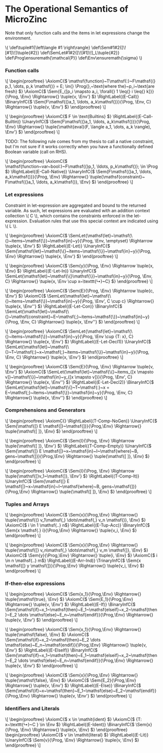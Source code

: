 # The Operational Semantics of MicroZinc

Note that only function calls and the items in let expressions change the environment.

\\(
\def\tuple#1{\left\langle #1 \right\rangle}
\def\Sem#1#2{[\\![#1]\\!]\tuple{#2}}
\def\SemLet#1#2{[\\![#1]\\!]_L\tuple{#2}}
\def\Prog\ensuremath{\mathcal{P}}
\def\Env\ensuremath{\sigma}
\\)

### Function calls

\\[
\begin{prooftree}
	\AxiomC{$ \mathsf{function}~T\mathsf{:}~F\mathsf{(} p_1, \dots, p_k \mathsf{)} = E; \in{} \Prog{},~\text{where the}~p_i~\text{are fresh} $}
	\AxiomC{$ \Sem{E_{[p_i \mapsto a_i, \forall{} 1 \leq{} i \leq{} k]}}{\Prog, \Env} \Rightarrow{} \tuple{v, \Env'} $}
	\RightLabel{(E-Call)}
	\BinaryInfC{$ \Sem{F\mathsf{(}a_1, \ldots, a_k\mathsf{)}}{\Prog, \Env, C} \Rightarrow{} \tuple{v, \Env'} $}
\end{prooftree}
\\]

\\[
\begin{prooftree}
	\AxiomC{$ F \in \text{Builtins} $}
	\RightLabel{(E-Call-Builtin)}
	\UnaryInfC{$ \Sem{F\mathsf{(}a_1, \ldots, a_k\mathsf{)}}{\Prog, \Env} \Rightarrow{} \tuple{\mathit{eval}(F, \langle a_1, \dots, a_k \rangle), \Env'} $}
\end{prooftree}
\\]

TODO: The following rule comes from my thesis to call a native constraint, but I'm not sure if it works correctly when you have a functionally defined Boolean variable (call on RHS).

\\[
\begin{prooftree}
	\AxiomC{$ \mathsf{function~var~bool:}~F\mathsf{(}p_1, \ldots, p_k\mathsf{)}; \in \Prog $}
	\RightLabel{(E-Call-Native)}
	\UnaryInfC{$ \Sem{F\mathsf{(}a_1, \ldots, a_k\mathsf{)}}{\Prog, \Env} \Rightarrow{} \tuple{\mathsf{constraint}~ F\mathsf{(}a_1, \ldots, a_k\mathsf{)}, \Env} $}
\end{prooftree}
\\]

### Let expressions

Constraint in let-expression are aggregated and bound to the returned variable. As such, let expressions are evaluated with an addition context collection \\( C \\), which contains the constraints enforced in the let-expression. Evaluation rules that use this special context are indicated using \\( L \\).

\\[
\begin{prooftree}
	\AxiomC{$ \SemLet{\mathsf{let}~\mathsf{\\\{}~items~\mathsf{\\\}}~\mathsf{in}~y}{\Prog, \Env, \emptyset} \Rightarrow \tuple{x, \Env'} $}
	\RightLabel{(E-Let)}
	\UnaryInfC{$ \Sem{\mathsf{let}~\mathsf{\\\{}~items~\mathsf{\\\}}~\mathsf{in}~y}{\Prog, \Env} \Rightarrow{} \tuple{x, \Env'} $}
\end{prooftree}
\\]

\\[
\begin{prooftree}
	\AxiomC{$ \Sem{y}{\Prog, \Env} \Rightarrow \tuple{x, \Env} $}
	\RightLabel{(E-Let-In)}
	\UnaryInfC{$ \SemLet{\mathsf{let}~\mathsf{\\\{}\mathsf{\\\}}~\mathsf{in}~y}{\Prog, \Env, C} \Rightarrow{} \tuple{x, \Env \cup x~\texttt{↳}~C\} $}
\end{prooftree}
\\]

\\[
\begin{prooftree}
	\AxiomC{$ \Sem{E}{\Prog, \Env} \Rightarrow \tuple{c, \Env'} $}
	\AxiomC{$ \SemLet{\mathsf{let}~\mathsf{\\\{}~items~\mathsf{\\\}}~\mathsf{in}~y}{\Prog, \Env', C \cup c} \Rightarrow{} \tuple{x, \Env''\} $}
	\RightLabel{(E-Let-Con)}
	\BinaryInfC{$ \SemLet{\mathsf{let}~\mathsf{\\\{}~\mathsf{constraint}~E~\mathsf{;}~items~\mathsf{\\\}}~\mathsf{in}~y}{\Prog, \Env, C} \Rightarrow{} \tuple{x, \Env''\} $}
\end{prooftree}
\\]

\\[
\begin{prooftree}
	\AxiomC{$ \SemLet{\mathsf{let}~\mathsf{\\\{}~items~\mathsf{\\\}}~\mathsf{in}~y}{\Prog, \Env \cup \{T: x\}, C} \Rightarrow{} \tuple{x, \Env'\} $}
	\RightLabel{(E-Let-Decl1)}
	\UnaryInfC{$ \SemLet{\mathsf{let}~\mathsf{\\\{}~T~\mathsf{:}~x~\mathsf{;}~items~\mathsf{\\\}}~\mathsf{in}~y}{\Prog, \Env, C} \Rightarrow{} \tuple{x, \Env'\} $}
\end{prooftree}
\\]

\\[
\begin{prooftree}
	\AxiomC{$ \Sem{E}{\Prog, \Env} \Rightarrow \tuple{v, \Env'} $}
	\AxiomC{$ \SemLet{\mathsf{let}~\mathsf{\\\{}~items_{[x \mapsto v]}~\mathsf{\\\}}~\mathsf{in}~y_{[x \mapsto v]}}{\Prog, \Env', C} \Rightarrow{} \tuple{x, \Env''\} $}
	\RightLabel{(E-Let-Decl2)}
	\BinaryInfC{$ \SemLet{\mathsf{let}~\mathsf{\\\{}~T~\mathsf{:}~x = E~\mathsf{;}~items~\mathsf{\\\}}~\mathsf{in}~y}{\Prog, \Env, C} \Rightarrow{} \tuple{x, \Env''\} $}
\end{prooftree}
\\]

### Comprehensions and Generators

\\[
\begin{prooftree}
	\AxiomC{}
	\RightLabel{(T-Comp-NoGen)}
	\UnaryInfC{$ \Sem{\mathsf{[} E \mathsf{|}~\mathsf{]}}{\Prog,\Env} \Rightarrow{} \tuple{\mathsf{[ ]}, \Env} $}
\end{prooftree}
\\]

\\[
\begin{prooftree}
	\AxiomC{$ \Sem{I}{\Prog, \Env} \Rightarrow \tuple{\mathsf{[ ]}, \Env'} $}
	\RightLabel{(T-Comp-Empty)}
	\UnaryInfC{$ \Sem{\mathsf{[} E \mathsf{|}~x~\mathsf{in}~I~\mathsf{where}~B, gens~\mathsf{]}}{\Prog,\Env} \Rightarrow{} \tuple{\mathsf{[ ]}, \Env} $}
\end{prooftree}
\\]

\\[
\begin{prooftree}
	\AxiomC{$ \Sem{I}{\Prog, \Env} \Rightarrow \tuple{\mathsf{[}v_1~\mathsf{]}, \Env'} $}
	\RightLabel{(T-Comp-It)}
	\UnaryInfC{$ \Sem{\mathsf{[} E \mathsf{|}~x~\mathsf{in}~I~\mathsf{where}~B, gens~\mathsf{]}}{\Prog,\Env} \Rightarrow{} \tuple{\mathsf{[ ]}, \Env} $}
\end{prooftree}
\\]


### Tuples and Arrays

\\[
\begin{prooftree}
	\AxiomC{$ \Sem{x}{\Prog,\Env} \Rightarrow{} \tuple{\mathsf{(} v_1\mathsf{,} \dots\mathsf{,} v_n \mathsf{)}, \Env} $}
	\AxiomC{$ i \in 1 \mathsf{..} n$}
	\RightLabel{(E-Tup-Acc)}
	\BinaryInfC{$ \Sem{x \mathsf{.} i}{\Prog,\Env} \Rightarrow{} \tuple{v_i, \Env} $}
\end{prooftree}
\\]

\\[
\begin{prooftree}
	\AxiomC{$ \Sem{x}{\Prog,\Env} \Rightarrow{} \tuple{\mathsf{[} v_n\mathsf{,} \dots\mathsf{,} v_m \mathsf{]}, \Env} $}
	\AxiomC{$ \Sem{y}{\Prog,\Env} \Rightarrow{} \tuple{i, \Env} $}
	\AxiomC{$ i \in n \mathsf{..} m$}
	\RightLabel{(E-Arr-Ind)}
	\TrinaryInfC{$ \Sem{x \mathsf{[} y \mathsf{]}}{\Prog,\Env} \Rightarrow{} \tuple{v_i, \Env} $}
\end{prooftree}
\\]

### If-then-else expressions

\\[
\begin{prooftree}
	\AxiomC{$ \Sem{x_1}{\Prog,\Env} \Rightarrow{} \tuple{\mathsf{true}, \Env} $}
	\AxiomC{$ \Sem{E_1}{\Prog,\Env} \Rightarrow{} \tuple{v, \Env'} $}
	\RightLabel{(E-If)}
	\BinaryInfC{$ \Sem{\mathsf{if}~x_1~\mathsf{then}~E_1~\mathsf{elseif}~x_2~\mathsf{then}~E_2 \dots \mathsf{else}~E_n~\mathsf{endif}}{\Prog,\Env} \Rightarrow{} \tuple{v, \Env'} $}
\end{prooftree}
\\]

\\[
\begin{prooftree}
	\AxiomC{$ \Sem{x_1}{\Prog,\Env} \Rightarrow{} \tuple{\mathsf{false}, \Env} $}
	\AxiomC{$ \Sem{\mathsf{if}~x_2~\mathsf{then}~E_2 \dots \mathsf{else}~E_n~\mathsf{endif}}{\Prog,\Env} \Rightarrow{} \tuple{v, \Env'} $}
	\RightLabel{(E-ElseIf)}
	\BinaryInfC{$ \Sem{\mathsf{if}~x_1~\mathsf{then}~E_1~\mathsf{elseif}~x_2~\mathsf{then}~E_2 \dots \mathsf{else}~E_n~\mathsf{endif}}{\Prog,\Env} \Rightarrow{} \tuple{v, \Env'} $}
\end{prooftree}
\\]

\\[
\begin{prooftree}
	\AxiomC{$ \Sem{x}{\Prog,\Env} \Rightarrow{} \tuple{\mathsf{false}, \Env} $}
	\AxiomC{$ \Sem{E_2}{\Prog,\Env} \Rightarrow{} \tuple{v, \Env'} $}
	\RightLabel{(E-Else)}
	\BinaryInfC{$ \Sem{\mathsf{if}~x~\mathsf{then}~E_1~\mathsf{else}~E_2~\mathsf{endif}}{\Prog,\Env} \Rightarrow{} \tuple{v, \Env'} $}
\end{prooftree}
\\]

### Identifiers and Literals

\\[
	\begin{prooftree}
		\AxiomC{$ x \in \mathit{ident} $}
		\AxiomC{$ \{T: x~\texttt{↳}~C \} \in \Env $}
		\RightLabel{(E-Ident)}
		\BinaryInfC{$ \Sem{x}{\Prog, \Env} \Rightarrow{} \tuple{x, \Env} $}
	\end{prooftree}
	\begin{prooftree}
		\AxiomC{$ v \in \mathit{literal} $}
		\RightLabel{(E-Lit)}
		\UnaryInfC{$ \Sem{v}{\Prog, \Env} \Rightarrow{} \tuple{v, \Env} $}
	\end{prooftree}
\\]